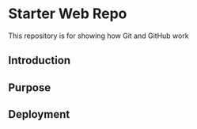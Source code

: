 # Starter Web Repo

This repository is for showing how Git and GitHub work
## Introduction

## Purpose

## Deployment
